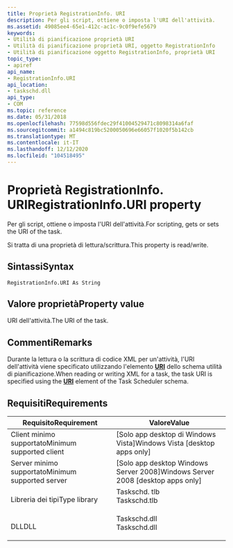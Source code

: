 ```yaml
---
title: Proprietà RegistrationInfo. URI
description: Per gli script, ottiene o imposta l'URI dell'attività.
ms.assetid: 49085ee4-65e1-412c-ac1c-9c0f9efe5679
keywords:
- Utilità di pianificazione proprietà URI
- Utilità di pianificazione proprietà URI, oggetto RegistrationInfo
- Utilità di pianificazione oggetto RegistrationInfo, proprietà URI
topic_type:
- apiref
api_name:
- RegistrationInfo.URI
api_location:
- taskschd.dll
api_type:
- COM
ms.topic: reference
ms.date: 05/31/2018
ms.openlocfilehash: 77598d556fdec29f41004529471c8098314a6faf
ms.sourcegitcommit: a1494c819bc5200050696e66057f1020f5b142cb
ms.translationtype: MT
ms.contentlocale: it-IT
ms.lasthandoff: 12/12/2020
ms.locfileid: "104518495"
---
```

# <a name="registrationinfouri-property"></a><span data-ttu-id="abd5a-106">Proprietà RegistrationInfo. URI</span><span class="sxs-lookup"><span data-stu-id="abd5a-106">RegistrationInfo.URI property</span></span>

<span data-ttu-id="abd5a-107">Per gli script, ottiene o imposta l'URI dell'attività.</span><span class="sxs-lookup"><span data-stu-id="abd5a-107">For scripting, gets or sets the URI of the task.</span></span>

<span data-ttu-id="abd5a-108">Si tratta di una proprietà di lettura/scrittura.</span><span class="sxs-lookup"><span data-stu-id="abd5a-108">This property is read/write.</span></span>

## <a name="syntax"></a><span data-ttu-id="abd5a-109">Sintassi</span><span class="sxs-lookup"><span data-stu-id="abd5a-109">Syntax</span></span>


```VB
RegistrationInfo.URI As String
```



## <a name="property-value"></a><span data-ttu-id="abd5a-110">Valore proprietà</span><span class="sxs-lookup"><span data-stu-id="abd5a-110">Property value</span></span>

<span data-ttu-id="abd5a-111">URI dell'attività.</span><span class="sxs-lookup"><span data-stu-id="abd5a-111">The URI of the task.</span></span>

## <a name="remarks"></a><span data-ttu-id="abd5a-112">Commenti</span><span class="sxs-lookup"><span data-stu-id="abd5a-112">Remarks</span></span>

<span data-ttu-id="abd5a-113">Durante la lettura o la scrittura di codice XML per un'attività, l'URI dell'attività viene specificato utilizzando l'elemento [**URI**](taskschedulerschema-uri-registrationinfotype-element.md) dello schema utilità di pianificazione.</span><span class="sxs-lookup"><span data-stu-id="abd5a-113">When reading or writing XML for a task, the task URI is specified using the [**URI**](taskschedulerschema-uri-registrationinfotype-element.md) element of the Task Scheduler schema.</span></span>

## <a name="requirements"></a><span data-ttu-id="abd5a-114">Requisiti</span><span class="sxs-lookup"><span data-stu-id="abd5a-114">Requirements</span></span>



| <span data-ttu-id="abd5a-115">Requisito</span><span class="sxs-lookup"><span data-stu-id="abd5a-115">Requirement</span></span> | <span data-ttu-id="abd5a-116">Valore</span><span class="sxs-lookup"><span data-stu-id="abd5a-116">Value</span></span> |
|-------------------------------------|-----------------------------------------------------------------------------------------|
| <span data-ttu-id="abd5a-117">Client minimo supportato</span><span class="sxs-lookup"><span data-stu-id="abd5a-117">Minimum supported client</span></span><br/> | <span data-ttu-id="abd5a-118">\[Solo app desktop di Windows Vista\]</span><span class="sxs-lookup"><span data-stu-id="abd5a-118">Windows Vista \[desktop apps only\]</span></span><br/>                                          |
| <span data-ttu-id="abd5a-119">Server minimo supportato</span><span class="sxs-lookup"><span data-stu-id="abd5a-119">Minimum supported server</span></span><br/> | <span data-ttu-id="abd5a-120">\[Solo app desktop Windows Server 2008\]</span><span class="sxs-lookup"><span data-stu-id="abd5a-120">Windows Server 2008 \[desktop apps only\]</span></span><br/>                                    |
| <span data-ttu-id="abd5a-121">Libreria dei tipi</span><span class="sxs-lookup"><span data-stu-id="abd5a-121">Type library</span></span><br/>             | <dl> <span data-ttu-id="abd5a-122"><dt>Taskschd. tlb</dt></span><span class="sxs-lookup"><span data-stu-id="abd5a-122"><dt>Taskschd.tlb</dt></span></span> </dl> |
| <span data-ttu-id="abd5a-123">DLL</span><span class="sxs-lookup"><span data-stu-id="abd5a-123">DLL</span></span><br/>                      | <dl> <span data-ttu-id="abd5a-124"><dt>Taskschd.dll</dt></span><span class="sxs-lookup"><span data-stu-id="abd5a-124"><dt>Taskschd.dll</dt></span></span> </dl> |



 

 





